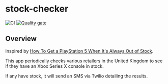 # stock-checker

![CI](https://github.com/jonjam/stock-checker/workflows/CI/badge.svg?branch=main)
[![Quality gate](https://sonarcloud.io/api/project_badges/quality_gate?project=stock-checker)](https://sonarcloud.io/dashboard?id=stock-checker)

## Overview
Inspired by [How To Get a PlayStation 5 When It's Always Out of Stock](https://dev.to/marisayou/how-to-get-a-playstation-5-when-it-s-always-out-of-stock-5d4i).

This app periodically checks various retailers in the United Kingdom to see if they have an Xbox Series X console in stock. 

If any have stock, it will send an SMS via Twilio detailing the results.